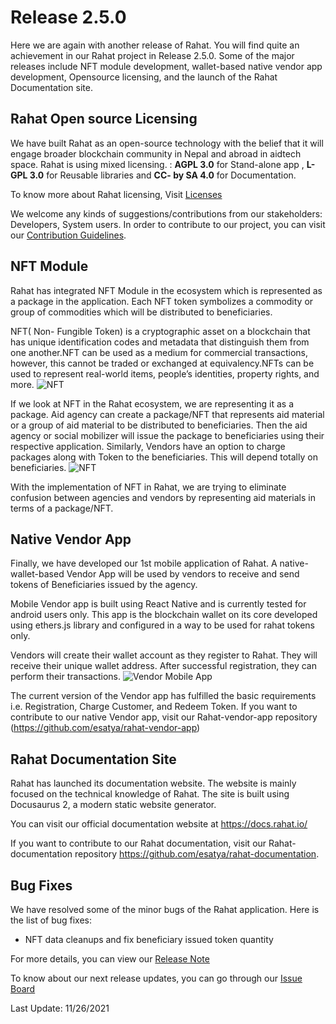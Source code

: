 # Release 2.5.0 
Here we are again with another release of Rahat. You will find quite an achievement in our Rahat project in Release 2.5.0. Some of the major releases include NFT module development, wallet-based native vendor app development, Opensource licensing, and the launch of the Rahat Documentation site. 
 ## Rahat Open source Licensing 

We have built Rahat as an open-source technology with the belief that it will engage broader blockchain community in Nepal and abroad in aidtech space. Rahat is using mixed licensing. : **AGPL 3.0** for Stand-alone app , **L-GPL 3.0** for Reusable libraries and **CC- by SA 4.0** for Documentation.

To know more about Rahat licensing, Visit [Licenses](https://docs.rahat.io/docs/licenses)

We welcome any kinds of suggestions/contributions from our stakeholders: Developers, System users. In order to contribute to our project, you can visit our [Contribution Guidelines](https://docs.rahat.io/docs/contribution-guidelines). 
 
## NFT Module
Rahat has integrated NFT Module in the ecosystem which is represented as a package in the application. Each NFT token symbolizes a commodity or group of commodities which will be distributed to beneficiaries. 

NFT( Non- Fungible Token) is a cryptographic asset on a blockchain that has unique identification codes and metadata that distinguish them from one another.NFT can be used as a medium for commercial transactions, however, this cannot be traded or exchanged at equivalency.NFTs can be used to represent real-world items, people’s identities, property rights, and more.
![NFT](https://assets.rumsan.com/esatya/nft.png)

If we look at NFT in the Rahat ecosystem, we are representing it as a package. Aid agency can create a package/NFT that represents aid material or a group of aid material to be distributed to beneficiaries. Then the aid agency or social mobilizer will issue the package to beneficiaries using their respective application. Similarly, Vendors have an option to charge packages along with Token to the beneficiaries. This will depend totally on beneficiaries. 
![NFT](https://assets.rumsan.com/esatya/nft-1.png)

With the implementation of NFT in Rahat, we are trying to eliminate confusion between agencies and vendors by representing aid materials in terms of a package/NFT. 
## Native Vendor App 
Finally, we have developed our 1st mobile application of Rahat. A native-wallet-based Vendor App will be used by vendors to receive and send tokens of Beneficiaries issued by the agency. 

Mobile Vendor app is built using React Native and is currently tested for android users only. This app is the blockchain wallet on its core developed using ethers.js library and configured in a way to be used for rahat tokens only.

Vendors will create their wallet account as they register to Rahat. They will receive their unique wallet address. After successful registration, they can perform their transactions.
![Vendor Mobile App](https://assets.rumsan.com/esatya/vendor-app.gif)

The current version of the Vendor app has fulfilled the basic requirements i.e. Registration, Charge Customer, and Redeem Token. 
If you want to contribute to our native Vendor app, visit our Rahat-vendor-app repository (https://github.com/esatya/rahat-vendor-app)
## Rahat Documentation Site 

Rahat has launched its documentation website. The website is mainly focused on the technical knowledge of Rahat. The site is built using Docusaurus 2, a modern static website generator.

You can visit our official documentation website at https://docs.rahat.io/ 

If you want to contribute to our Rahat documentation, visit our Rahat-documentation repository https://github.com/esatya/rahat-documentation.

## Bug Fixes 
We have resolved some of the minor bugs of the Rahat application. Here is the list of bug fixes:

- NFT data cleanups and fix beneficiary issued token quantity

For more details, you can view our [Release Note](https://github.com/esatya/rahat/releases/tag/v2.5.0)

To know about our next release updates, you can go through our [Issue Board](https://github.com/esatya/rahat/issues)

Last Update: 11/26/2021